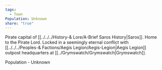 ```yaml
---
tags:
  - Town
Population: Unknown
share: "true"
---
```


Pirate capital of [[../../../History-& Lore/A-Brief Saros History|Saros]]. Home to the Pirate Lord. Locked in a seemingly eternal conflict with [[../../../Peoples-& Factions/Aegis Legion/Aegis-Legion|Aegis Legion]] outpost headquarters at [[../Grymswatch/Grymswatch|Grymswatch]]. 

Population - Unknown